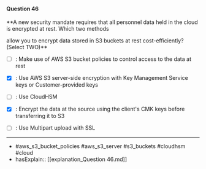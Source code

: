 #### Question  46

**A new security mandate requires that all personnel data held in the cloud is encrypted at rest. Which two methods

allow you to encrypt data stored in S3 buckets at rest cost-efficiently? (Select TWO)**

- [ ] :  Make use of AWS S3 bucket policies to control access to the data at rest

- [x] :  Use AWS S3 server-side encryption with Key Management Service keys or Customer-provided keys

- [ ] :  Use CloudHSM

- [x] :  Encrypt the data at the source using the client's CMK keys before transferring it to S3

- [ ] :  Use Multipart upload with SSL

----

- #aws_s3_bucket_policies #aws_s3_server #s3_buckets #cloudhsm #cloud
- hasExplain:: [[explanation_Question  46.md]]
